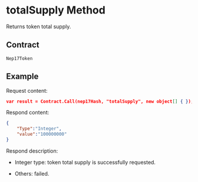 # totalSupply Method

Returns token total supply.

## Contract

	Nep17Token

## Example

Request content:

```json
var result = Contract.Call(nep17Hash, "totalSupply", new object[] { });
```

Respond content:

```json
{
	"Type":"Integer",
	"value":"100000000"
}
```

Respond description:

- Integer type: token total supply is successfully requested.

- Others: failed.
